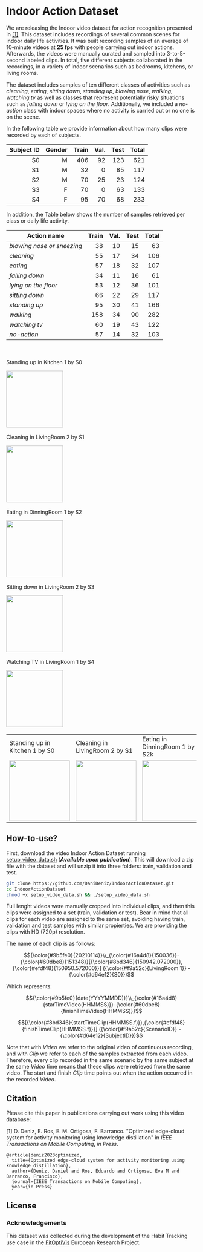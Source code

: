 # Indoor Action Dataset
We are releasing the Indoor video dataset for action recognition presented in [[1]](). This dataset includes recordings of several common scenes for indoor daily life activities. It was built recording samples of an average of 10-minute videos at **25 fps** with people carrying out indoor actions. Afterwards, the videos were manually curated and sampled into 3-to-5-second labeled clips. In total, five different subjects collaborated in the recordings, in a variety of indoor scenarios such as bedrooms, kitchens, or living rooms.

The dataset includes samples of ten different classes of activities such as *cleaning*, *eating*, *sitting down*, *standing up*, *blowing nose*, *walking*, *watching tv* as well as classes that represent potentially risky situations such as *falling down* or *lying on the floor*. Additionally, we included a *no-action* class with indoor spaces where no activity is carried out or no one is on the scene.

In the following table we provide information about how many clips were recorded by each of subjects.

| **Subject ID** | **Gender** | **Train** | **Val.** | **Test** | **Total** |
|-------------:|-----------:|----------:|---------:|---------:|----------:|
|           S0 |          M |       406 |       92 |      123 |       621 |
|           S1 |          M |        32 |        0 |       85 |       117 |
|           S2 |          M |        70 |       25 |       23 |       124 |
|           S3 |          F |        70 |        0 |       63 |       133 |
|           S4 |          F |        95 |       70 |       68 |       233 |


In addition, the Table below shows the number of samples retrieved per class or daily life activity.

| **Action name**            | **Train** | **Val.** | **Test** | **Total** |
|----------------------------|----------:|---------:|---------:|----------:|
| _blowing nose or sneezing_ |        38 |       10 |       15 |        63 |
| _cleaning_                 |        55 |       17 |       34 |       106 |
| _eating_                   |        57 |       18 |       32 |       107 |
| _falling down_             |        34 |       11 |       16 |        61 |
| _lying on the floor_       |        53 |       12 |       36 |       101 |
| _sitting down_             |        66 |       22 |       29 |       117 |
| _standing up_              |        95 |       30 |       41 |       166 |
| _walking_                  |       158 |       34 |       90 |       282 |
| _watching tv_              |        60 |       19 |       43 |       122 |
| _no-action_                |        57 |       14 |       32 |       103 |



<p style="display:flex;justify-content:center;margin: 0 auto; text-align: center">
  <span style="padding: 10px">
    <p>Standing up in Kitchen 1 by S0</p>
    <img src="images/standingup-Kitchen1-S0.gif" width="150"/>
  </span>
  <span style="padding: 10px">
    <p>Cleaning in LivingRoom 2 by S1</p>
    <img src="images/cleaning_Office1-S1.gif" width="150"/>
  </span>
  
  <span style="padding: 10px">
    <p>Eating in DinningRoom 1 by S2</p>
    <img src="images/eating_DinningRoom1-S2.gif" width="150"/>
  </span>

  <span style="padding: 10px">
    <p>Sitting down in LivingRoom 2 by S3</p>
    <img src="images/sittingdown-LivingRoom2-S3.gif" width="150"/>
  </span>

  <span style="padding: 10px">
    <p>Watching TV in LivingRoom 1 by S4</p>
    <img src="images/watching_tv-LivingRoom1-S4.gif" width="150"/>
  </span>
</p>


<table>
  <tr>
    <td>Standing up in Kitchen 1 by S0</td>
     <td>Cleaning in LivingRoom 2 by S1</td>
     <td>Eating in DinningRoom 1 by S2k</td>
     <td>Sitting down in LivingRoom 2 by S3</td>
     <td>Watching TV in LivingRoom 1 by S4</td>
  </tr>
  <tr>
    <td><img src="images/standingup-Kitchen1-S0.gif" width=160></td>
    <td><img src="images/cleaning_Office1-S1.gif" width=160></td>
    <td><img src="images/eating_DinningRoom1-S2.gif" width=160></td>
    <td><img src="images/sittingdown-LivingRoom2-S3.gif" width=160></td>
    <td><img src="images/watching_tv-LivingRoom1-S4.gif" width=160></td>
  </tr>
 </table>

## How-to-use?
First, download the video Indoor Action Dataset running [setup_video_data.sh](setup_video_data.sh) (_**Available upon publication**_). This will download a zip file with the dataset and will unzip it into three folders: train, validation and test.

```bash
git clone https://github.com/DaniDeniz/IndoorActionDataset.git
cd IndoorActionDataset
chmod +x setup_video_data.sh && ./setup_video_data.sh
```

Full lenght videos were manually cropped into individual clips, and then this clips were assigned to a set (train, validation or test). Bear in mind that all clips for each video are assigned to the same set, avoiding having train, validation and test samples with similar propierties. We are providing the clips with HD (720p) resolution. 

The name of each clip is as follows: 

$${\color{#9b5fe0}{20210114}}\\_{\color{#16a4d8}{150036}}-{\color{#60dbe8}{151348}}[{\color{#8bd346}{150942.072000}},{\color{#efdf48}{150950.572000}}] ({\color{#f9a52c}{LivingRoom 1}} - {\color{#d64e12}{S0}})$$

Which represents:

$${\color{#9b5fe0}{date(YYYYMMDD)}}\\_{\color{#16a4d8}{starTimeVideo(HHMMSS)}}-{\color{#60dbe8}{finishTimeVideo(HHMMSS)}}$$ 

$$[{\color{#8bd346}{startTimeClip(HHMMSS.f)}},{\color{#efdf48}{finishTimeClip(HHMMSS.f)}}] ({\color{#f9a52c}{ScenarioID}} - {\color{#d64e12}{SubjectID}})$$

Note that with _Video_ we refer to the original video of continuous recording, and with _Clip_ we refer to each of the samples extracted from each video. Therefore, every clip recorded in the same scenario by the same subject at the same _Video_ time means that these clips were retrieved from the same video. The start and finish _Clip_ time points out when the action occurred in the recorded _Video_.



## Citation
Please cite this paper in publications carrying out work using this video database:

[1] D. Deniz, E. Ros, E. M. Ortigosa, F. Barranco. "Optimized edge-cloud system for activity monitoring using knowledge distillation" in *IEEE Transactions on Mobile Computing*, *in Press*.
```
@article{deniz2023optimized,
  title={Optimized edge-cloud system for activity monitoring using knowledge distillation},
  author={Deniz, Daniel and Ros, Eduardo and Ortigosa, Eva M and Barranco, Francisco},
  journal={IEEE Transactions on Mobile Computing},
  year={in Press}
```

## License



### Acknowledgements
This dataset was collected during the development of the Habit Tracking use case in the [FitOptiVis](https://fitoptivis.eu/) European Research Project.

